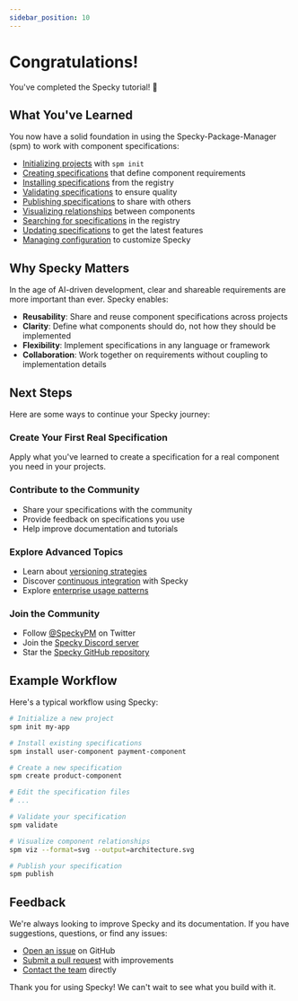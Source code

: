 ```yaml
---
sidebar_position: 10
---
```


# Congratulations!

You've completed the Specky tutorial! 🎉

## What You've Learned

You now have a solid foundation in using the Specky-Package-Manager (spm) to work with component specifications:

- [Initializing projects](./initialize-project.md) with `spm init`
- [Creating specifications](./create-specification.md) that define component requirements
- [Installing specifications](./install-specifications.md) from the registry
- [Validating specifications](./validate-specifications.md) to ensure quality
- [Publishing specifications](./publish-specifications.md) to share with others
- [Visualizing relationships](./visualize-relationships.md) between components
- [Searching for specifications](./search-specifications.md) in the registry
- [Updating specifications](./update-specifications.md) to get the latest features
- [Managing configuration](./configuration-management.md) to customize Specky

## Why Specky Matters

In the age of AI-driven development, clear and shareable requirements are more important than ever. Specky enables:

- **Reusability**: Share and reuse component specifications across projects
- **Clarity**: Define what components should do, not how they should be implemented
- **Flexibility**: Implement specifications in any language or framework
- **Collaboration**: Work together on requirements without coupling to implementation details

## Next Steps

Here are some ways to continue your Specky journey:

### Create Your First Real Specification

Apply what you've learned to create a specification for a real component you need in your projects.

### Contribute to the Community

- Share your specifications with the community
- Provide feedback on specifications you use
- Help improve documentation and tutorials

### Explore Advanced Topics

- Learn about [versioning strategies](../advanced/versioning-strategies.md)
- Discover [continuous integration](../advanced/continuous-integration.md) with Specky
- Explore [enterprise usage patterns](../advanced/enterprise-usage.md)

### Join the Community

- Follow [@SpeckyPM](https://twitter.com/SpeckyPM) on Twitter
- Join the [Specky Discord server](https://discord.gg/specky)
- Star the [Specky GitHub repository](https://github.com/specky/specky)

## Example Workflow

Here's a typical workflow using Specky:

```bash
# Initialize a new project
spm init my-app

# Install existing specifications
spm install user-component payment-component

# Create a new specification
spm create product-component

# Edit the specification files
# ...

# Validate your specification
spm validate

# Visualize component relationships
spm viz --format=svg --output=architecture.svg

# Publish your specification
spm publish
```

## Feedback

We're always looking to improve Specky and its documentation. If you have suggestions, questions, or find any issues:

- [Open an issue](https://github.com/specky/specky/issues) on GitHub
- [Submit a pull request](https://github.com/specky/specky/pulls) with improvements
- [Contact the team](mailto:team@specky.dev) directly

Thank you for using Specky! We can't wait to see what you build with it.
